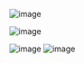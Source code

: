 ![image](https://github.com/anjiladhikari/React-Journey/assets/21165474/546be1e8-2892-414f-a5ab-16e4b42bf1d9)

![image](https://github.com/anjiladhikari/React-Journey/assets/21165474/30cebde6-7ca6-4396-99d7-c1b1adf5bbae)

![image](https://github.com/anjiladhikari/React-Journey/assets/21165474/4b745035-e879-4a7f-bfe2-8e9fda389114)
![image](https://github.com/anjiladhikari/React-Journey/assets/21165474/c1e7ac36-c818-47ae-8b6b-f81eb24f33c9)
